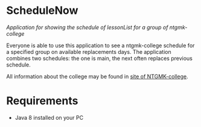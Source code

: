 # ScheduleNow
_Application for showing the schedule of lessonList for a group of ntgmk-college_

Everyone is able to use this application to see a ntgmk-college schedule for a specified group on available replacements days.
The application combines two schedules: the one is main, the next often replaces previous schedule.

All information about the college may be found in [site of NTGMK-college](http://ntgmk.ru).
# Requirements
* Java 8 installed on your PC